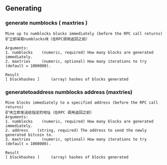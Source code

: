 ## Generating
### generate numblocks ( maxtries )
    Mine up to numblocks blocks immediately (before the RPC call returns)
    矿立即采取numblocks块（在RPC调用返回之前）

    Arguments:
    1. numblocks    (numeric, required) How many blocks are generated immediately.
    2. maxtries     (numeric, optional) How many iterations to try (default = 1000000).
    
    Result
    [ blockhashes ]     (array) hashes of blocks generated
### generatetoaddress numblocks address (maxtries)
    Mine blocks immediately to a specified address (before the RPC call returns)
    矿块立即发送给指定的地址（在RPC 调用返回之前）
    Arguments:
    1. numblocks    (numeric, required) How many blocks are generated immediately.
    2. address    (string, required) The address to send the newly generated bitcoin to.
    3. maxtries     (numeric, optional) How many iterations to try (default = 1000000).
    
    Result
    [ blockhashes ]     (array) hashes of blocks generated

